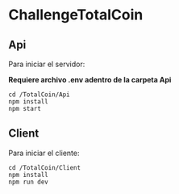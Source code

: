 # ChallengeTotalCoin

## Api

Para iniciar el servidor:

__Requiere archivo .env adentro de la carpeta Api__

```
cd /TotalCoin/Api
npm install
npm start
```

## Client

Para iniciar el cliente:

```
cd /TotalCoin/Client
npm install
npm run dev
```